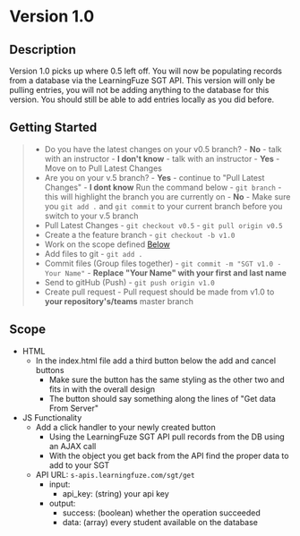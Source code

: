 # Version 1.0

## Description
Version 1.0 picks up where 0.5 left off. You will now be populating records from a database via the LearningFuze SGT API. This version will only be pulling entries, you will not be adding anything to the database for this version. You should still be able to add entries locally as you did before.

## Getting Started
> - Do you have the latest changes on your v0.5 branch?
    - **No** - talk with an instructor
    - **I don't know** - talk with an instructor
    - **Yes** - Move on to Pull Latest Changes
> - Are you on your v.5 branch?
    - **Yes** - continue to "Pull Latest Changes"
    - **I dont know** Run the command below
        - `git branch` - this will highlight the branch you are currently on
    - **No** - Make sure you `git add .` and `git commit` to your current branch before you switch to your v.5 branch
> - Pull Latest Changes
        - `git checkout v0.5`
        - `git pull origin v0.5`
> - Create a the feature branch
    - `git checkout -b v1.0`
> - Work on the scope defined <a href="https://github.com/Learning-Fuze/SGT/tree/v1.0#scope">Below</a>
> - Add files to git
    - `git add .`
> - Commit files (Group files together)
    - `git commit -m "SGT v1.0 - Your Name"`
    - **Replace "Your Name" with your first and last name**
> - Send to gitHub (Push)
    - `git push origin v1.0`
> - Create pull request
    - Pull request should be made from v1.0 to **your repository's/teams** master branch


## Scope
 - HTML
    - In the index.html file add a third button below the add and cancel buttons
        - Make sure the button has the same styling as the other two and fits in with the overall design
        - The button should say something along the lines of "Get data From Server"
 - JS Functionality
    - Add a click handler to your newly created button
        - Using the LearningFuze SGT API pull records from the DB using an AJAX call
        - With the object you get back from the API find the proper data to add to your SGT
    - API URL: `s-apis.learningfuze.com/sgt/get`
        - input:
            - api_key: (string) your api key
        - output:
            - success: (boolean) whether the operation succeeded
            - data: (array) every student available on the database
    
